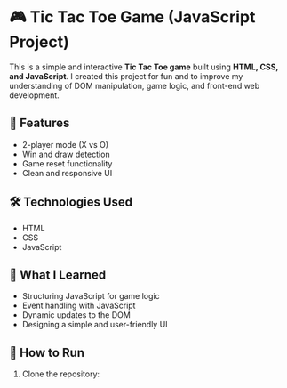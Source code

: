 # 🎮 Tic Tac Toe Game (JavaScript Project)

This is a simple and interactive **Tic Tac Toe game** built using **HTML, CSS, and JavaScript**. I created this project for fun and to improve my understanding of DOM manipulation, game logic, and front-end web development.

## 📌 Features
- 2-player mode (X vs O)
- Win and draw detection
- Game reset functionality
- Clean and responsive UI

## 🛠️ Technologies Used
- HTML  
- CSS  
- JavaScript  

## 🎯 What I Learned
- Structuring JavaScript for game logic
- Event handling with JavaScript
- Dynamic updates to the DOM
- Designing a simple and user-friendly UI

## 🚀 How to Run
1. Clone the repository:
